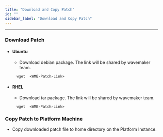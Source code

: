 ```yaml
---
title: "Download and Copy Patch"
id: ""
sidebar_label: "Download and Copy Patch"
---
```

---

### Download Patch

- #### Ubuntu
  - Download debian package. The link will be shared by wavemaker team.
  ```
    wget  <WME-Patch-Link>
  ```
- #### RHEL
  - Download tar package. The link will be shared by wavemaker team.
  ```
    wget  <WME-Patch-Link>
  ```

### Copy Patch to Platform Machine
- Copy downloaded patch file to home directory on the Platform Instance. 